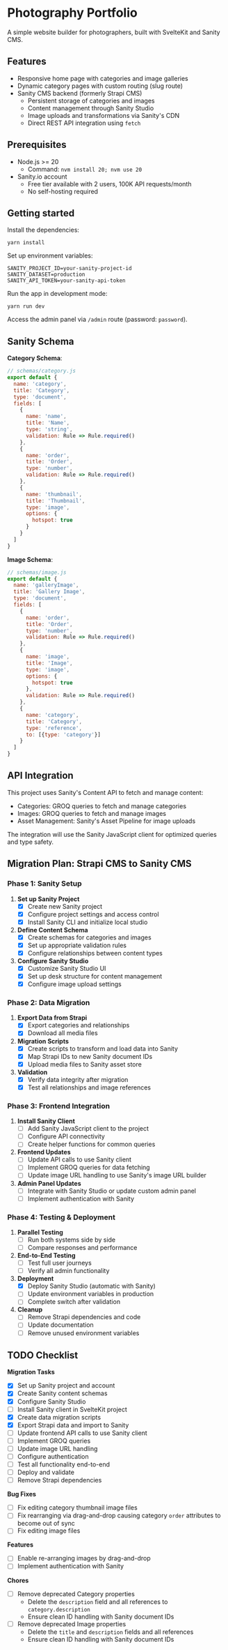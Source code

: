 # Photography Portfolio

A simple website builder for photographers, built with SvelteKit and Sanity CMS.

## Features

-   Responsive home page with categories and image galleries
-   Dynamic category pages with custom routing (slug route)
-   Sanity CMS backend (formerly Strapi CMS)
    -   Persistent storage of categories and images
    -   Content management through Sanity Studio
    -   Image uploads and transformations via Sanity's CDN
    -   Direct REST API integration using `fetch`

## Prerequisites

-   Node.js >= 20
    -   Command: `nvm install 20; nvm use 20`
-   Sanity.io account
    -   Free tier available with 2 users, 100K API requests/month
    -   No self-hosting required

## Getting started

Install the dependencies:

```
yarn install
```

Set up environment variables:

```
SANITY_PROJECT_ID=your-sanity-project-id
SANITY_DATASET=production
SANITY_API_TOKEN=your-sanity-api-token
```

Run the app in development mode:

```
yarn run dev
```

Access the admin panel via `/admin` route (password: `password`).

## Sanity Schema

**Category Schema**:
```javascript
// schemas/category.js
export default {
  name: 'category',
  title: 'Category',
  type: 'document',
  fields: [
    {
      name: 'name',
      title: 'Name',
      type: 'string',
      validation: Rule => Rule.required()
    },
    {
      name: 'order',
      title: 'Order',
      type: 'number',
      validation: Rule => Rule.required()
    },
    {
      name: 'thumbnail',
      title: 'Thumbnail',
      type: 'image',
      options: {
        hotspot: true
      }
    }
  ]
}
```

**Image Schema**:
```javascript
// schemas/image.js
export default {
  name: 'galleryImage',
  title: 'Gallery Image',
  type: 'document',
  fields: [
    {
      name: 'order',
      title: 'Order',
      type: 'number',
      validation: Rule => Rule.required()
    },
    {
      name: 'image',
      title: 'Image',
      type: 'image',
      options: {
        hotspot: true
      },
      validation: Rule => Rule.required()
    },
    {
      name: 'category',
      title: 'Category',
      type: 'reference',
      to: [{type: 'category'}]
    }
  ]
}
```

## API Integration

This project uses Sanity's Content API to fetch and manage content:

-   Categories: GROQ queries to fetch and manage categories
-   Images: GROQ queries to fetch and manage images
-   Asset Management: Sanity's Asset Pipeline for image uploads

The integration will use the Sanity JavaScript client for optimized queries and type safety.

## Migration Plan: Strapi CMS to Sanity CMS

### Phase 1: Sanity Setup

1. **Set up Sanity Project**
   - [x] Create new Sanity project
   - [x] Configure project settings and access control
   - [x] Install Sanity CLI and initialize local studio

2. **Define Content Schema**
   - [x] Create schemas for categories and images
   - [x] Set up appropriate validation rules
   - [x] Configure relationships between content types

3. **Configure Sanity Studio**
   - [x] Customize Sanity Studio UI
   - [x] Set up desk structure for content management
   - [x] Configure image upload settings

### Phase 2: Data Migration

1. **Export Data from Strapi**
   - [x] Export categories and relationships
   - [x] Download all media files

2. **Migration Scripts**
   - [x] Create scripts to transform and load data into Sanity
   - [x] Map Strapi IDs to new Sanity document IDs
   - [x] Upload media files to Sanity asset store

3. **Validation**
   - [x] Verify data integrity after migration
   - [x] Test all relationships and image references

### Phase 3: Frontend Integration

1. **Install Sanity Client**
   - [ ] Add Sanity JavaScript client to the project
   - [ ] Configure API connectivity
   - [ ] Create helper functions for common queries

2. **Frontend Updates**
   - [ ] Update API calls to use Sanity client
   - [ ] Implement GROQ queries for data fetching
   - [ ] Update image URL handling to use Sanity's image URL builder

3. **Admin Panel Updates**
   - [ ] Integrate with Sanity Studio or update custom admin panel
   - [ ] Implement authentication with Sanity

### Phase 4: Testing & Deployment

1. **Parallel Testing**
   - [ ] Run both systems side by side
   - [ ] Compare responses and performance

2. **End-to-End Testing**
   - [ ] Test full user journeys
   - [ ] Verify all admin functionality

3. **Deployment**
   - [x] Deploy Sanity Studio (automatic with Sanity)
   - [ ] Update environment variables in production
   - [ ] Complete switch after validation

4. **Cleanup**
   - [ ] Remove Strapi dependencies and code
   - [ ] Update documentation
   - [ ] Remove unused environment variables

## TODO Checklist

**Migration Tasks**
- [x] Set up Sanity project and account
- [x] Create Sanity content schemas
- [x] Configure Sanity Studio
- [ ] Install Sanity client in SvelteKit project
- [x] Create data migration scripts
- [x] Export Strapi data and import to Sanity
- [ ] Update frontend API calls to use Sanity client
- [ ] Implement GROQ queries
- [ ] Update image URL handling
- [ ] Configure authentication
- [ ] Test all functionality end-to-end
- [ ] Deploy and validate
- [ ] Remove Strapi dependencies

**Bug Fixes**
- [ ] Fix editing category thumbnail image files
- [ ] Fix rearranging via drag-and-drop causing category `order` attributes to become out of sync
- [ ] Fix editing image files

**Features**
- [ ] Enable re-arranging images by drag-and-drop
- [ ] Implement authentication with Sanity

**Chores**
- [ ] Remove deprecated Category properties
    - Delete the `description` field and all references to `category.description`
    - Ensure clean ID handling with Sanity document IDs
- [ ] Remove deprecated Image properties
    - Delete the `title` and `description` fields and all references
    - Ensure clean ID handling with Sanity document IDs